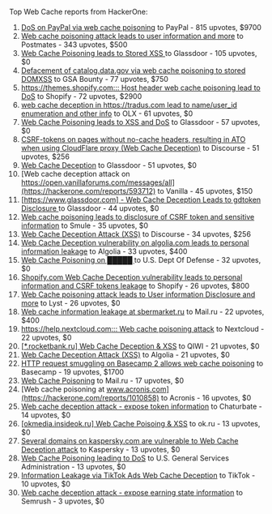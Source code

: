 Top Web Cache reports from HackerOne:

1. [DoS on PayPal via web cache poisoning](https://hackerone.com/reports/622122) to PayPal - 815 upvotes, $9700
2. [Web cache poisoning attack leads to user information and more](https://hackerone.com/reports/492841) to Postmates - 343 upvotes, $500
3. [Web Cache Poisoning leads to Stored XSS ](https://hackerone.com/reports/1424094) to Glassdoor - 105 upvotes, $0
4. [Defacement of catalog.data.gov via web cache poisoning to stored DOMXSS](https://hackerone.com/reports/303730) to GSA Bounty - 77 upvotes, $750
5. [https://themes.shopify.com::: Host header web cache poisoning lead to DoS](https://hackerone.com/reports/1096609) to Shopify - 72 upvotes, $2900
6. [web cache deception in https://tradus.com lead to name/user_id enumeration and other info](https://hackerone.com/reports/537564) to OLX - 61 upvotes, $0
7. [Web Cache Poisoning leads to XSS and DoS](https://hackerone.com/reports/1621540) to Glassdoor - 57 upvotes, $0
8. [CSRF-tokens on pages without no-cache headers, resulting in ATO when using CloudFlare proxy (Web Cache Deception)](https://hackerone.com/reports/260697) to Discourse - 51 upvotes, $256
9. [Web Cache Deception](https://hackerone.com/reports/2265400) to Glassdoor - 51 upvotes, $0
10. [Web cache deception attack on https://open.vanillaforums.com/messages/all](https://hackerone.com/reports/593712) to Vanilla - 45 upvotes, $150
11. [[https://www.glassdoor.com] -  Web Cache Deception Leads to gdtoken Disclosure ](https://hackerone.com/reports/1343086) to Glassdoor - 44 upvotes, $0
12. [Web cache poisoning leads to disclosure of CSRF token and sensitive information](https://hackerone.com/reports/504514) to Smule - 35 upvotes, $0
13. [Web Cache Deception Attack (XSS)](https://hackerone.com/reports/394016) to Discourse - 34 upvotes, $256
14. [Web Cache Deception vulnerability on algolia.com leads to personal information leakage](https://hackerone.com/reports/1530066) to Algolia - 33 upvotes, $400
15. [Web Cache Poisoning on  █████ ](https://hackerone.com/reports/1183263) to U.S. Dept Of Defense - 32 upvotes, $0
16. [Shopify.com Web Cache Deception vulnerability leads to personal information and CSRF tokens leakage](https://hackerone.com/reports/1271944) to Shopify - 26 upvotes, $800
17. [Web Cache poisoning attack leads to User information Disclosure and more](https://hackerone.com/reports/631589) to Lyst - 26 upvotes, $0
18. [Web cache information leakage at sbermarket.ru](https://hackerone.com/reports/893353) to Mail.ru - 22 upvotes, $400
19. [https://help.nextcloud.com::: Web cache poisoning attack](https://hackerone.com/reports/429747) to Nextcloud - 22 upvotes, $0
20. [[*.rocketbank.ru] Web Cache Deception & XSS](https://hackerone.com/reports/415168) to QIWI - 21 upvotes, $0
21. [Web Cache Deception Attack (XSS)](https://hackerone.com/reports/504261) to Algolia - 21 upvotes, $0
22. [HTTP request smuggling on Basecamp 2 allows web cache poisoning](https://hackerone.com/reports/919175) to Basecamp - 19 upvotes, $1700
23. [Web Cache Poisoning](https://hackerone.com/reports/534297) to Mail.ru - 17 upvotes, $0
24. [Web cache poisoning at www.acronis.com](https://hackerone.com/reports/1010858) to Acronis - 16 upvotes, $0
25. [Web cache deception attack - expose token information](https://hackerone.com/reports/397508) to Chaturbate - 14 upvotes, $0
26. [[okmedia.insideok.ru] Web Cache Poisoing & XSS](https://hackerone.com/reports/550266) to ok.ru - 13 upvotes, $0
27. [Several domains on kaspersky.com are vulnerable to Web Cache Deception attack](https://hackerone.com/reports/1185028) to Kaspersky - 13 upvotes, $0
28. [Web Cache Poisoning leading to DoS](https://hackerone.com/reports/1346618) to U.S. General Services Administration - 13 upvotes, $0
29. [Information Leakage via TikTok Ads Web Cache Deception](https://hackerone.com/reports/1484468) to TikTok - 10 upvotes, $0
30. [Web cache deception attack - expose earning state information](https://hackerone.com/reports/439021) to Semrush - 3 upvotes, $0

